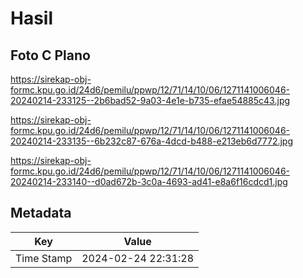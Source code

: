 # Hasil

## Foto C Plano

https://sirekap-obj-formc.kpu.go.id/24d6/pemilu/ppwp/12/71/14/10/06/1271141006046-20240214-233125--2b6bad52-9a03-4e1e-b735-efae54885c43.jpg

https://sirekap-obj-formc.kpu.go.id/24d6/pemilu/ppwp/12/71/14/10/06/1271141006046-20240214-233135--6b232c87-676a-4dcd-b488-e213eb6d7772.jpg

https://sirekap-obj-formc.kpu.go.id/24d6/pemilu/ppwp/12/71/14/10/06/1271141006046-20240214-233140--d0ad672b-3c0a-4693-ad41-e8a6f16cdcd1.jpg


## Metadata

| Key        | Value               |
| ---------- | ------------------- |
| Time Stamp | 2024-02-24 22:31:28 |



